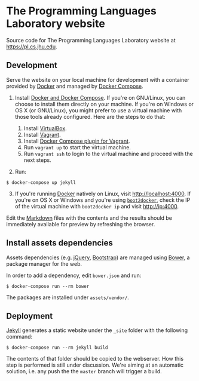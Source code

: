 The Programming Languages Laboratory website
============================================

Source code for The Programming Languages Laboratory website at
<https://pl.cs.jhu.edu>.

Development
-----------

Serve the website on your local machine for development with a container
provided by [Docker][what-is-docker] and managed by
[Docker Compose][docker-compose].

1. Install [Docker and Docker Compose][docker-compose-installation]. If you're
   on GNU/Linux, you can choose to install them directly on your machine. If
   you're on Windows or OS X (or GNU/Linux), you might prefer to use a virtual
   machine with those tools already configured. Here are the steps to do that:

   1. Install [VirtualBox][virtualbox].
   2. Install [Vagrant][vagrant].
   3. Install [Docker Compose plugin for Vagrant][vagrant-docker-compose].
   4. Run `vagrant up` to start the virtual machine.
   5. Run `vagrant ssh` to login to the virtual machine and proceed with the
      next steps.

2. Run:

  ```console
  $ docker-compose up jekyll
  ```

3. If you're running [Docker][docker] natively on Linux, visit
   <http://localhost:4000>. If you're on OS X or Windows and you're using
   [`boot2docker`][boot2docker], check the IP of the virtual machine with
   `boot2docker ip` and visit <http://ip:4000>.

Edit the [Markdown][kramdown] files with the contents and the results should be
immediately available for preview by refreshing the browser.

Install assets dependencies
---------------------------

Assets dependencies (e.g. [jQuery][jquery], [Bootstrap][bootstrap]) are managed
using [Bower][bower], a package manager for the web.

In order to add a dependency, edit `bower.json` and run:

```console
$ docker-compose run --rm bower
```

The packages are installed under `assets/vendor/`.

Deployment
----------

[Jekyll][jekyll] generates a static website under the `_site` folder with the
following command:

```console
$ docker-compose run --rm jekyll build
```

The contents of that folder should be copied to the webserver. How this step is
performed is still under discussion. We're aiming at an automatic solution,
i.e. any push the the `master` branch will trigger a build.


[jekyll]: http://jekyllrb.com
[bower]: http://bower.io/
[jquery]: http://jquery.com/
[kramdown]: http://kramdown.gettalong.org/quickref.html
[bootstrap]: http://getbootstrap.com/
[what-is-docker]: https://www.docker.com/whatisdocker/
[docker-compose]: http://docs.docker.com/compose/
[docker-compose-installation]: https://docs.docker.com/compose/install/
[boot2docker]: http://boot2docker.io/
[docker]: https://www.docker.com/
[virtualbox]: https://www.virtualbox.org/
[vagrant]: https://www.vagrantup.com/
[vagrant-docker-compose]: https://github.com/leighmcculloch/vagrant-docker-compose
